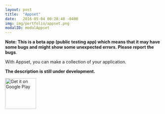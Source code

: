 ```yaml
---
layout: post
title:  "Appset"
date:   2016-05-04 00:28:48 -0400
img: img/portfolio/appset.png
modalID: modalAppset
---
```

<b>Note: This is a beta app (public testing app) which means that it may have some bugs and might show some unexpected errors. Please report the bugs</b>.<br/>

With Appset, you can make a collection of your application.

<b>The description is still under development.</b>

<div class="col-lg-12 text-center" style="margin-top: 10px">
  <div class="fb-like" data-href="https://play.google.com/store/apps/details?id=com.shahrukhamd.appset" data-layout="button_count" data-action="like" data-show-faces="false" data-share="false"></div>
</div>

<div class="col-lg-12 text-center" style="margin: 10px">
  <div class="g-plusone" data-href="https://play.google.com/store/apps/details?id=com.shahrukhamd.appset"></div>
</div>

<div class="row">
  <div class="col-lg-12 text-center">
    <a href='https://play.google.com/store/apps/details?id=com.shahrukhamd.appset&utm_source=global_co&utm_medium=prtnr&utm_content=Mar2515&utm_campaign=PartBadge&pcampaignid=MKT-Other-global-all-co-prtnr-py-PartBadge-Mar2515-1' target='_blank'><img alt='Get it on Google Play' src='https://play.google.com/intl/en_us/badges/images/generic/en_badge_web_generic.png' height='100' /></a>
  </div>
</div>
